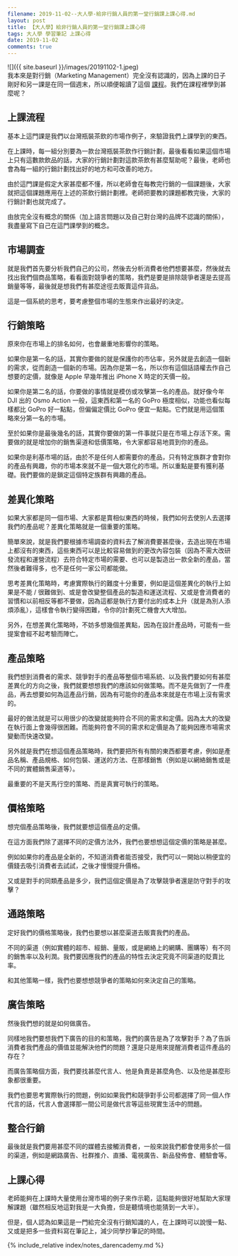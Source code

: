 ```yaml
---
filename: 2019-11-02--大人學-給非行銷人員的第一堂行銷課上課心得.md
layout: post
title: 【大人學】給非行銷人員的第一堂行銷課上課心得
tags: 大人學 學習筆記 上課心得
date: 2019-11-02
comments: true
---
```


![]({{ site.baseurl }}/images/20191102-1.jpeg)  
我本來是對行銷（Marketing Management）完全沒有認識的，因為上課的日子剛好和另一課是在同一個週末，所以順便報讀了這個 [課程](https://shop.darencademy.com/product/view/id/50)。我們在課程裡學到甚麼呢？

## 上課流程

基本上這門課是我們以台灣瓶裝茶飲的市場作例子，來驗證我們上課學到的東西。

在上課時，每一組分別要為一款台灣瓶裝茶飲作行銷計劃，最後看看如果這個市場上只有這數款飲品的話，大家的行銷計劃對這款茶飲有甚麼幫助呢？最後，老師也會為每一組的行銷計劃找出好的地方和可改善的地方。

由於這門課是假定大家甚麼都不懂，所以老師會在每教完行銷的一個課題後，大家就把這個課題應用在上述的茶飲行銷計劃裡。老師把要教的課題都教完後，大家的行銷計劃也就完成了。

由放完全沒有概念的關係（加上語言問題以及自己對台灣的品牌不認識的關係），我盡量寫下自己在這門課學到的概念。

## 市場調查

就是我們首先要分析我們自己的公司，然後去分析消費者他們想要甚麼，然後就去找出我們個商品策略，看看面對競爭者的策略，我們是要是排除競爭者還是去提高銷量等等，最後就是想我們有甚麼途徑去販賣這件貨品。

這是一個系統的思考，要考慮整個市場的生態來作出最好的決定。

## 行銷策略

原來你在市場上的排名如何，也會嚴重地影響你的策略。

如果你是第一名的話，其實你要做的就是保護你的市佔率，另外就是去創造一個新的需求，從而創造一個新的市場。因為你是第一名，所以你有這個話語權去作自己想要的定價，就像是 Apple 早幾年推出 iPhone X 時定的天價一般。

如果你是第二名的話，你要做的事情就是模仿或攻擊第一名的產品。就好像今年 DJI 出的 Osmo Action 一般，這東西和第一名的 GoPro 極度相似，功能也看似每樣都比 GoPro 好一點點，但偏偏定價比 GoPro 便宜一點點。它們就是用這個策略來分第一名的市場。

至於如果你是最後幾名的話，其實你要做的第一件事就只是在市場上存活下來。需要做的就是增加你的銷售渠道和低價策略，令大家都容易地買到你的產品。

如果你是利基市場的話，由於不是任何人都需要你的產品，只有特定族群才會對你的產品有興趣，你的市場本來就不是一個大眾化的市場。所以重點是要有獲利基礎。我們要做的是鎖定這個特定族群有興趣的產品。

## 差異化策略

如果大家都是同一個市場、大家都是賣相似東西的時候，我們如何去使別人去選擇我們的產品呢？差異化策略就是一個重要的策略。

簡單來說，就是我們要根據市場調查的資料去了解消費要甚麼後，去造出現在市場上都沒有的東西，這些東西可以是比較容易做到的更改內容包裝（因為不需大改研發流程和運營流程）去符合特定市場的需要、也可以是製造出一款全新的產品，當然後者難得多，也不是任何一家公司都能做。

思考差異化策略時，考慮實際執行的難度十分重要，例如是這個差異化的執行上如果是不能 / 很難做到、或是會改變整個產品的製造和運送流程、又或是會消費者的習慣和以前相反等都不要做，因為這都是執行方要付出的成本上升（就是為別人添煩添亂），這樣會令執行變得困難，令你的計劃死亡機會大大增加。

另外，在想差異化策略時，不妨多想幾個差異點，因為在設計產品時，可能有一些提案會經不起考驗而陣亡。

## 產品策略

我們想到消費者的需求、競爭對手的產品等整個市場系統、以及我們要如何有甚麼差異化的方向之後，我們就要想想我們的應該如何做策略。而不是先做到了一件產品，再去想要如何為這產品行銷，因為有可能你的產品本來就是在市場上沒有需求的。

最好的做法就是可以用很少的改變就能夠符合不同的需求和定價。因為太大的改變在執行面上會幾得很困難。而能夠符會不同的需求和定價是為了能夠因應市場需求變動而快速改變。

另外就是我們在想這個產品策略時，我們要把所有有關的東西都要考慮，例如是產品名稱、產品規格、如何包裝、運送的方法、在那樣銷售（例如是以網絡銷售或是不同的實體銷售渠道等）。

最重要的不是天馬行空的策略、而是真實可執行的策略。

## 價格策略

想完個產品策略後，我們就要想這個產品的定價。

在這方面我們除了選擇不同的定價方法外，我們也要想想這個定價的策略是甚麼。

例如如果你的產品是全新的，不知道消費者能否接受，我們可以一開始以稍便宜的價錢去吸引消費者去試試，之後才慢慢提升價格。

又或是對手的同類產品是多少，我們這個定價是為了攻擊競爭者還是防守對手的攻擊？

## 通路策略

定好我們的價格策略後，我們也要想以甚麼渠道去販賣我們的產品。

不同的渠道（例如實體的超市、經銷、量販，或是網絡上的網購、團購等）有不同的銷售率以及利潤。我們要因應我們的產品的特性去決定究竟不同渠道的貶賣比率。

和其他策略一樣，我們也要想想競爭者的策略如何來決定自己的策略。

## 廣告策略

然後我們想的就是如何做廣告。

同樣地我們要想我們下廣告的目的和策略，我們的廣告是為了攻擊對手？為了告訴消費者我們產品的價值並能解決他們的問題？還是只是用來提醒消費者這件產品的存在？

而廣告策略個方面，我們要找甚麼代言人、他是負責是甚麼角色、以及他是甚麼形象都很重要。

我們也要思考實際執行的問題，例如如果我們和競爭對手公司都選擇了同一個人作代言的話，代言人會選擇那一間公司是做代言等這些現實生活中的問題。

## 整合行銷

最後就是我們要用甚麼不同的媒體去接觸消費者，一般來說我們都會使用多於一個的渠道，例如是網路廣告、社群推介、直播、電視廣告、新品發佈會、體驗會等。

## 上課心得

老師能夠在上課時大量使用台灣市場的例子來作示範，這點能夠很好地幫助大家理解課題（雖然相反地這對我是一大負擔，但是聽情境也能猜到一大半）。

但是，個人認為如果這是一門給完全沒有行銷知識的人，在上課時可以說慢一點、又或是把多一些資料寫在筆記上，減少同學抄筆記的時間。

{% include_relative index/notes_darencademy.md %}
